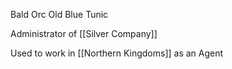 Bald Orc
Old
Blue Tunic 

Administrator of [[Silver Company]]

Used to work in [[Northern Kingdoms]] as an Agent

